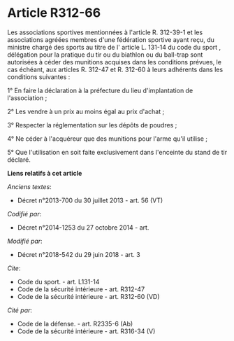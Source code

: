 # Article R312-66

Les associations sportives mentionnées à l'article R. 312-39-1 et les associations agréées membres d'une fédération sportive
ayant reçu, du ministre chargé des sports au titre de l' article L. 131-14 du code du sport , délégation pour la pratique du
tir ou du biathlon ou du ball-trap sont autorisées à céder des munitions acquises dans les conditions prévues, le cas
échéant, aux articles R. 312-47 et R. 312-60 à leurs adhérents dans les conditions suivantes : 

1° En faire la déclaration à la préfecture du lieu d'implantation de l'association ; 

2° Les vendre à un prix au moins égal au prix d'achat ; 

3° Respecter la réglementation sur les dépôts de poudres ; 

4° Ne céder à l'acquéreur que des munitions pour l'arme qu'il utilise ; 

5° Que l'utilisation en soit faite exclusivement dans l'enceinte du stand de tir déclaré.

**Liens relatifs à cet article**

_Anciens textes_:

  - Décret n°2013-700 du 30 juillet 2013 - art. 56 (VT)

_Codifié par_:

  - Décret n°2014-1253 du 27 octobre 2014 - art.

_Modifié par_:

  - Décret n°2018-542 du 29 juin 2018 - art. 3

_Cite_:

  - Code du sport. - art. L131-14
  - Code de la sécurité intérieure - art. R312-47
  - Code de la sécurité intérieure - art. R312-60 (VD)

_Cité par_:

  - Code de la défense. - art. R2335-6 (Ab)
  - Code de la sécurité intérieure - art. R316-34 (V)
